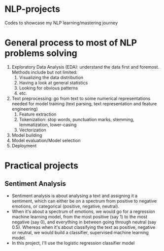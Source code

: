 # NLP-projects
Codes to showcase my NLP learning/mastering journey

# General process to most of NLP problems solving

1. Exploratory Data Analysis (EDA): understand the data first and foremost. Methods include but not limited:
   1. Visualizing the data distribution
   2. Having a look at general statistics
   3. Looking for obvious patterns
   4. etc.
2. Text preprocessing: go from text to some numerical representations needed for model training (text parsing, text representation and feature engineering)
   1. Feature extraction
   2. Tokenization: stop words, punctuation marks, stemming, lemmatization, lower-casing
   3. Vectorization
3. Model building
4. Model evaluation/Model selection
5. Deployment

# Practical projects

## Sentiment Analysis

* Sentiment analysis is about analysing a text and assigning it a sentiment, which can either be on a spectrum from positive to negative emotions, or categorical (positive, negative, neutral).
* When it's about a spectrum of emotions, we would go for a regression machine learning model, from the most positive (say 1) to the most negative (say 0), and everything in between going through neutral (say 0.5). Whereas when it's about classifying the text as positive, negative or neutral, we would build a classifier, supervised machine learning model.
* In this project, I'll use the logistic regression classifier model